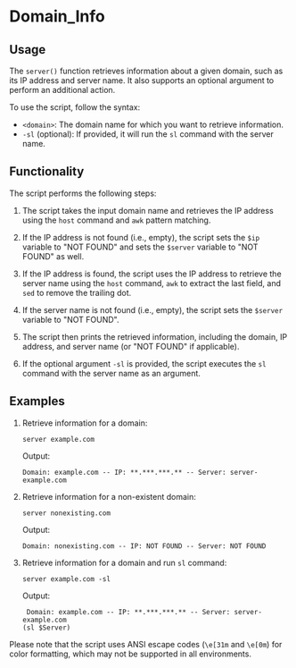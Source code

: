 # Domain_Info

## Usage

The `server()` function retrieves information about a given domain, such as its IP address and server name. It also supports an optional argument to perform an additional action.

To use the script, follow the syntax:


- `<domain>`: The domain name for which you want to retrieve information.
- `-sl` (optional): If provided, it will run the `sl` command with the server name.

## Functionality

The script performs the following steps:

1. The script takes the input domain name and retrieves the IP address using the `host` command and `awk` pattern matching.

2. If the IP address is not found (i.e., empty), the script sets the `$ip` variable to "NOT FOUND" and sets the `$server` variable to "NOT FOUND" as well.

3. If the IP address is found, the script uses the IP address to retrieve the server name using the `host` command, `awk` to extract the last field, and `sed` to remove the trailing dot.

4. If the server name is not found (i.e., empty), the script sets the `$server` variable to "NOT FOUND".

5. The script then prints the retrieved information, including the domain, IP address, and server name (or "NOT FOUND" if applicable).

6. If the optional argument `-sl` is provided, the script executes the `sl` command with the server name as an argument.

## Examples

1. Retrieve information for a domain:

    ```
    server example.com
    ```

    Output:
    ```
    Domain: example.com -- IP: **.***.***.** -- Server: server-example.com
    ```

2. Retrieve information for a non-existent domain:

    ```
    server nonexisting.com
    ```

    Output:
    ```
    Domain: nonexisting.com -- IP: NOT FOUND -- Server: NOT FOUND
    ```

3. Retrieve information for a domain and run `sl` command:

    ```
    server example.com -sl
    ```

    Output:
    ```
     Domain: example.com -- IP: **.***.***.** -- Server: server-example.com
    (sl $Server)
    ```

Please note that the script uses ANSI escape codes (`\e[31m` and `\e[0m`) for color formatting, which may not be supported in all environments.
